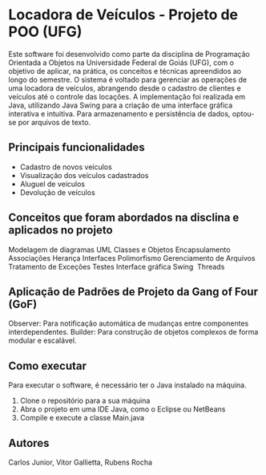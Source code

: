 # Locadora de Veículos - Projeto de POO (UFG)

Este software foi desenvolvido como parte da disciplina de Programação Orientada a Objetos na Universidade Federal de Goiás (UFG), com o objetivo de aplicar, na prática, os conceitos e técnicas apreendidos ao longo do semestre.
O sistema é voltado para gerenciar as operações de uma locadora de veículos, abrangendo desde o cadastro de clientes e veículos até o controle das locações. A implementação foi realizada em Java, utilizando Java Swing para a criação de uma interface gráfica interativa e intuitiva. Para armazenamento e persistência de dados, optou-se por arquivos de texto.

## Principais funcionalidades

- Cadastro de novos veículos
- Visualização dos veículos cadastrados
- Aluguel de veículos
- Devolução de veículos

## Conceitos que foram abordados na disclina e aplicados no projeto

Modelagem de diagramas UML
Classes e Objetos
Encapsulamento
Associações
Herança
Interfaces 
Polimorfismo 
Gerenciamento de	Arquivos 
Tratamento de Exceções 
Testes
Interface gráfica Swing 
Threads

## Aplicação de Padrões de Projeto da Gang of Four (GoF)

Observer: Para notificação automática de mudanças entre componentes interdependentes.
Builder: Para construção de objetos complexos de forma modular e escalável.

## Como executar

Para executar o software, é necessário ter o Java instalado na máquina.

1. Clone o repositório para a sua máquina
2. Abra o projeto em uma IDE Java, como o Eclipse ou NetBeans
3. Compile e execute a classe Main.java

## Autores

Carlos Junior,
Vitor Gallietta,
Rubens Rocha

